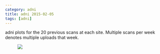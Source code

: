 ```yaml
---
category: adni
title: adni 2015-02-05
tags: [adni]
---
```

adni plots for the 20 previous scans at each site. Multiple scans per week denotes multiple uploads that week.
<figure>
    <a href="{{ production_url }}/spins/assets/images/adni/15-02-05_ADNI_QC.png"><img src="{{ production_url }}/spins/assets/images/adni/15-02-05_ADNI_QC.png"></a>
</figure>

